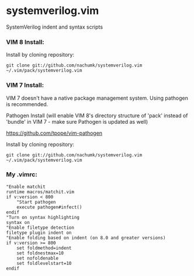 systemverilog.vim
=================

SystemVerilog indent and syntax scripts

### VIM 8 Install:

Install by cloning repository:

    git clone git://github.com/nachumk/systemverilog.vim ~/.vim/pack/systemverilog.vim

### VIM 7 Install:

VIM 7 doesn't have a native package management system. Using pathogen is recommended.

Pathogen Install (will enable VIM 8's directory structure of 'pack' instead of 'bundle' in VIM 7 - make sure Pathogen is updated as well)

https://github.com/tpope/vim-pathogen

Install by cloning repository:

    git clone git://github.com/nachumk/systemverilog.vim ~/.vim/pack/systemverilog.vim

### My .vimrc:

    "Enable matchit
    runtime macros/matchit.vim
    if v:version < 800
        "Start pathogen
        execute pathogen#infect()
    endif
    "Turn on syntax highlighting
    syntax on
    "Enable filetype detection
    filetype plugin indent on
    "Enable folding based on indent (on 8.0 and greater versions)
    if v:version >= 800
        set foldmethod=indent
        set foldnestmax=10
        set nofoldenable
        set foldlevelstart=10
    endif
